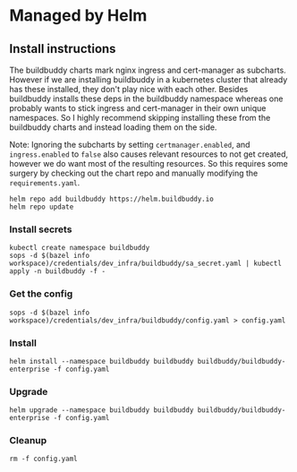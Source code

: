 # Managed by Helm

## Install instructions

The buildbuddy charts mark nginx ingress and cert-manager as subcharts. However if we are installing buildbuddy in a kubernetes cluster that already has these installed, they don't play nice with each other. Besides buildbuddy installs these deps in the buildbuddy namespace whereas one probably wants to stick ingress and cert-manager in their own unique namespaces. So I highly recommend skipping installing these from the buildbuddy charts and instead loading them on the side.

Note: Ignoring the subcharts by setting `certmanager.enabled`, and `ingress.enabled` to `false` also causes relevant resources to not get created, however we do want most of the resulting resources. So this requires some surgery by checking out the chart repo and manually modifying the `requirements.yaml`.

```shell
helm repo add buildbuddy https://helm.buildbuddy.io
helm repo update
```

### Install secrets

```shell
kubectl create namespace buildbuddy
sops -d $(bazel info workspace)/credentials/dev_infra/buildbuddy/sa_secret.yaml | kubectl apply -n buildbuddy -f -
```

### Get the config

```shell
sops -d $(bazel info workspace)/credentials/dev_infra/buildbuddy/config.yaml > config.yaml
```

### Install

```shell
helm install --namespace buildbuddy buildbuddy buildbuddy/buildbuddy-enterprise -f config.yaml
```

### Upgrade

```shell
helm upgrade --namespace buildbuddy buildbuddy buildbuddy/buildbuddy-enterprise -f config.yaml
```

### Cleanup

```shell
rm -f config.yaml
```
